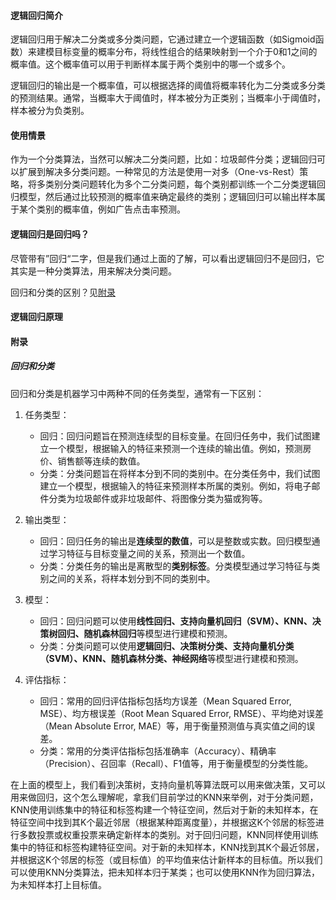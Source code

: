 #### 逻辑回归简介

逻辑回归用于解决二分类或多分类问题，它通过建立一个逻辑函数（如Sigmoid函数）来建模目标变量的概率分布，将线性组合的结果映射到一个介于0和1之间的概率值。这个概率值可以用于判断样本属于两个类别中的哪一个或多个。

逻辑回归的输出是一个概率值，可以根据选择的阈值将概率转化为二分类或多分类的预测结果。通常，当概率大于阈值时，样本被分为正类别；当概率小于阈值时，样本被分为负类别。

#### 使用情景

作为一个分类算法，当然可以解决二分类问题，比如：垃圾邮件分类；逻辑回归可以扩展到解决多分类问题。一种常见的方法是使用一对多（One-vs-Rest）策略，将多类别分类问题转化为多个二分类问题，每个类别都训练一个二分类逻辑回归模型，然后通过比较预测的概率值来确定最终的类别；逻辑回归可以输出样本属于某个类别的概率值，例如广告点击率预测。

#### 逻辑回归是回归吗？

尽管带有”回归“二字，但是我们通过上面的了解，可以看出逻辑回归不是回归，它其实是一种分类算法，用来解决分类问题。

回归和分类的区别？见[附录](#附录)

#### 逻辑回归原理



#### 附录

##### 回归和分类

回归和分类是机器学习中两种不同的任务类型，通常有一下区别：

1. 任务类型：
   - 回归：回归问题旨在预测连续型的目标变量。在回归任务中，我们试图建立一个模型，根据输入的特征来预测一个连续的输出值。例如，预测房价、销售额等连续的数值。
   - 分类：分类问题旨在将样本分到不同的类别中。在分类任务中，我们试图建立一个模型，根据输入的特征来预测样本所属的类别。例如，将电子邮件分类为垃圾邮件或非垃圾邮件、将图像分类为猫或狗等。

2. 输出类型：
   - 回归：回归任务的输出是**连续型的数值**，可以是整数或实数。回归模型通过学习特征与目标变量之间的关系，预测出一个数值。
   - 分类：分类任务的输出是离散型的**类别标签**。分类模型通过学习特征与类别之间的关系，将样本划分到不同的类别中。

3. 模型：
   - 回归：回归问题可以使用**线性回归、支持向量机回归（SVM）、KNN、决策树回归、随机森林回归**等模型进行建模和预测。
   - 分类：分类问题可以使用**逻辑回归、决策树分类、支持向量机分类（SVM）、KNN、随机森林分类、神经网络**等模型进行建模和预测。

4. 评估指标：
   - 回归：常用的回归评估指标包括均方误差（Mean Squared Error, MSE）、均方根误差（Root Mean Squared Error, RMSE）、平均绝对误差（Mean Absolute Error, MAE）等，用于衡量预测值与真实值之间的误差。
   - 分类：常用的分类评估指标包括准确率（Accuracy）、精确率（Precision）、召回率（Recall）、F1值等，用于衡量模型的分类性能。

在上面的模型上，我们看到决策树，支持向量机等算法既可以用来做决策，又可以用来做回归，这个怎么理解呢，拿我们目前学过的KNN来举例，对于分类问题，KNN使用训练集中的特征和标签构建一个特征空间，然后对于新的未知样本，在特征空间中找到其K个最近邻居（根据某种距离度量），并根据这K个邻居的标签进行多数投票或权重投票来确定新样本的类别。对于回归问题，KNN同样使用训练集中的特征和标签构建特征空间。对于新的未知样本，KNN找到其K个最近邻居，并根据这K个邻居的标签（或目标值）的平均值来估计新样本的目标值。所以我们可以使用KNN分类算法，把未知样本归于某类；也可以使用KNN作为回归算法，为未知样本打上目标值。